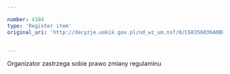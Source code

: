 ```yaml
---

number: 4184
type: 'Register item'
original_uri: 'http://decyzje.uokik.gov.pl/nd_wz_um.nsf/0/C68356036A0B01FAC1257AF5002E8378?OpenDocument'


---
```


Organizator zastrzega sobie prawo zmiany regulaminu
